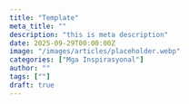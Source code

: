 ```yaml
---
title: "Template"
meta_title: ""
description: "this is meta description"
date: 2025-09-29T00:00:00Z
image: "/images/articles/placeholder.webp"
categories: ["Mga Inspirasyonal"]
author: ""
tags: [""]
draft: true
---
```



